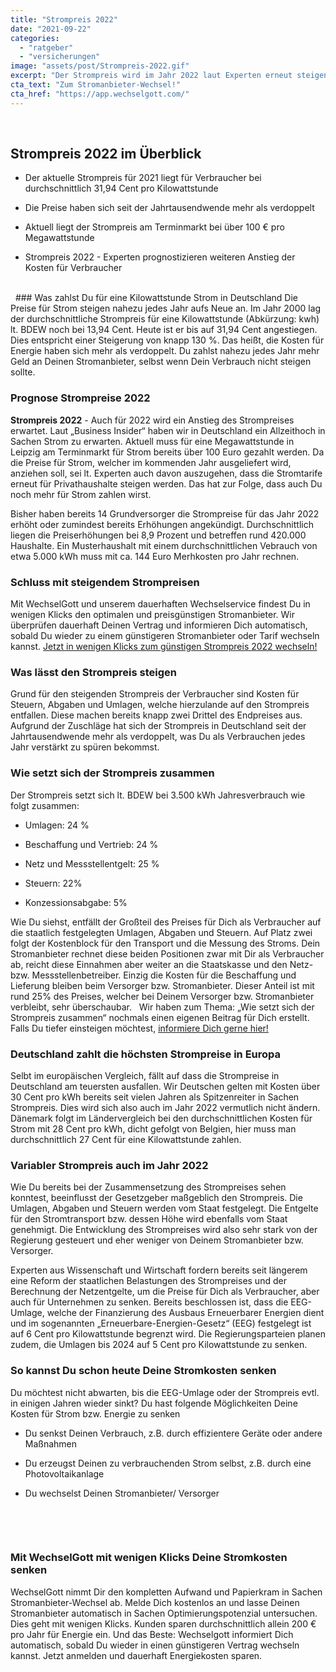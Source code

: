 ```yaml
---
title: "Strompreis 2022"
date: "2021-09-22"
categories: 
  - "ratgeber"
  - "versicherungen"
image: "assets/post/Strompreis-2022.gif"
excerpt: "Der Strompreis wird im Jahr 2022 laut Experten erneut steigen. Was lässt den Strompreis Jahr für Jahr auf ein Allzeithoch klettern? Wo liegt der Strompreis aktuell? Wir verraten Dir alles zum Thema Strompreis und wie Du trotz steigenden Preisen sparen kannst."
cta_text: "Zum Stromanbieter-Wechsel!"
cta_href: "https://app.wechselgott.com/"
---
```



 
## Strompreis 2022 im Überblick 

- Der aktuelle Strompreis für 2021 liegt für Verbraucher bei durchschnittlich 31,94 Cent pro Kilowattstunde 

- Die Preise haben sich seit der Jahrtausendwende mehr als verdoppelt 

- Aktuell liegt der Strompreis am Terminmarkt bei über 100 € pro Megawattstunde 

- Strompreis 2022 - Experten prognostizieren weiteren Anstieg der Kosten für Verbraucher

<br>
 
### Was zahlst Du für eine Kilowattstunde Strom in Deutschland
Die Preise für Strom steigen nahezu jedes Jahr aufs Neue an. Im Jahr 2000 lag der durchschnittliche Strompreis für eine Kilowattstunde (Abkürzung: kwh) lt. BDEW noch bei 13,94 Cent. Heute ist er bis auf 31,94 Cent angestiegen. Dies entspricht einer Steigerung von knapp 130 %. Das heißt, die Kosten für Energie haben sich mehr als verdoppelt. Du zahlst nahezu jedes Jahr mehr Geld an Deinen Stromanbieter, selbst wenn Dein Verbrauch nicht steigen sollte.

### Prognose Strompreise 2022 
**Strompreis 2022** - Auch für 2022 wird ein Anstieg des Strompreises erwartet. Laut „Business Insider“ haben wir in Deutschland ein Allzeithoch in Sachen Strom zu erwarten. Aktuell muss für eine Megawattstunde in Leipzig am Terminmarkt für Strom bereits über 100 Euro gezahlt werden. Da die Preise für Strom, welcher im kommenden Jahr ausgeliefert wird, anziehen soll, sei lt. Experten auch davon auszugehen, dass die Stromtarife erneut für Privathaushalte steigen werden. Das hat zur Folge, dass auch Du noch mehr für Strom zahlen wirst. 

Bisher haben bereits 14 Grundversorger die Strompreise für das Jahr 2022 erhöht oder zumindest bereits Erhöhungen angekündigt. Durchschnittlich liegen die Preiserhöhungen bei 8,9 Prozent und betreffen rund 420.000 Haushalte. Ein Musterhaushalt mit einem durchschnittlichen Vebrauch von etwa 5.000 kWh muss mit ca. 144 Euro Merhkosten pro Jahr rechnen.

### Schluss mit steigendem Strompreisen
Mit WechselGott und unserem dauerhaften Wechselservice findest Du in wenigen Klicks den optimalen und preisgünstigen Stromanbieter. Wir überprüfen dauerhaft Deinen Vertrag und informieren Dich automatisch, sobald Du wieder zu einem günstigeren Stromanbieter oder Tarif wechseln kannst. 
[Jetzt in wenigen Klicks zum günstigen Strompreis 2022 wechseln!](https://app.wechselgott.com/)

### Was lässt den Strompreis steigen 
Grund für den steigenden Strompreis der Verbraucher sind Kosten für Steuern, Abgaben und Umlagen, welche hierzulande auf den Strompreis entfallen. Diese machen bereits knapp zwei Drittel des Endpreises aus. Aufgrund der Zuschläge hat sich der Strompreis in Deutschland seit der Jahrtausendwende mehr als verdoppelt, was Du als Verbrauchen jedes Jahr verstärkt zu spüren bekommst. 

### Wie setzt sich der Strompreis zusammen 
Der Strompreis setzt sich lt. BDEW bei 3.500 kWh Jahresverbrauch wie folgt zusammen:  

- Umlagen: 24 % 

- Beschaffung und Vertrieb: 24 % 

- Netz und Messstellentgelt: 25 % 

- Steuern: 22% 

- Konzessionsabgabe: 5%


Wie Du siehst, entfällt der Großteil des Preises für Dich als Verbraucher auf die staatlich festgelegten Umlagen, Abgaben und Steuern. Auf Platz zwei folgt der Kostenblock für den Transport und die Messung des Stroms. Dein Stromanbieter rechnet diese beiden Positionen zwar mit Dir als Verbraucher ab, reicht diese Einnahmen aber weiter an die Staatskasse und den Netz- bzw. Messstellenbetreiber. Einzig die Kosten für die Beschaffung und Lieferung bleiben beim Versorger bzw. Stromanbieter. Dieser Anteil ist mit rund 25% des Preises, welcher bei Deinem Versorger bzw. Stromanbieter verbleibt, sehr überschaubar.   Wir haben zum Thema: „Wie setzt sich der Strompreis zusammen“ nochmals einen eigenen Beitrag für Dich erstellt. Falls Du tiefer einsteigen möchtest, [informiere Dich gerne hier!](https://www.wechselgott.com/strompreiszusamensetzung/) 
 
 
### Deutschland zahlt die höchsten Strompreise in Europa 
Selbt im europäischen Vergleich, fällt auf dass die Strompreise in Deutschland am teuersten ausfallen. Wir Deutschen gelten mit Kosten über 30 Cent pro kWh bereits seit vielen Jahren als Spitzenreiter in Sachen Strompreis. Dies wird sich also auch im Jahr 2022 vermutlich nicht ändern. Dänemark folgt im Ländervergleich bei den durchschnittlichen Kosten für Strom mit 28 Cent pro kWh, dicht gefolgt von Belgien, hier muss man durchschnittlich 27 Cent für eine Kilowattstunde zahlen. 

### Variabler Strompreis auch im Jahr 2022 
Wie Du bereits bei der Zusammensetzung des Strompreises sehen konntest, beeinflusst der Gesetzgeber maßgeblich den Strompreis. Die Umlagen, Abgaben und Steuern werden vom Staat festgelegt. Die Entgelte für den Stromtransport bzw. dessen Höhe wird ebenfalls vom Staat genehmigt. Die Entwicklung des Strompreises wird also sehr stark von der Regierung gesteuert und eher weniger von Deinem Stromanbieter bzw. Versorger. 

Experten aus Wissenschaft und Wirtschaft fordern bereits seit längerem eine Reform der staatlichen Belastungen des Strompreises und der Berechnung der Netzentgelte, um die Preise für Dich als Verbraucher, aber auch für Unternehmen zu senken. Bereits beschlossen ist, dass die EEG-Umlage, welche der Finanzierung des Ausbaus Erneuerbarer Energien dient und im sogenannten „Erneuerbare-Energien-Gesetz“ (EEG) festgelegt ist auf 6 Cent pro Kilowattstunde begrenzt wird. Die Regierungsparteien planen zudem, die Umlagen bis 2024 auf 5 Cent pro Kilowattstunde zu senken. 
 
### So kannst Du schon heute Deine Stromkosten senken 
Du möchtest nicht abwarten, bis die EEG-Umlage oder der Strompreis evtl. in einigen Jahren wieder sinkt? Du hast folgende Möglichkeiten Deine Kosten für Strom bzw. Energie zu senken 
 
- Du senkst Deinen Verbrauch, z.B. durch effizientere Geräte oder andere Maßnahmen 

- Du erzeugst Deinen zu verbrauchenden Strom selbst, z.B. durch eine Photovoltaikanlage 

- Du wechselst Deinen Stromanbieter/ Versorger 
<br>

 
### Mit WechselGott mit wenigen Klicks Deine Stromkosten senken 
WechselGott nimmt Dir den kompletten Aufwand und Papierkram in Sachen Stromanbieter-Wechsel ab. Melde Dich kostenlos an und lasse Deinen Stromanbieter automatisch in Sachen Optimierungspotenzial untersuchen. Dies geht mit wenigen Klicks. Kunden sparen durchschnittlich allein 200 € pro Jahr für Energie ein. Und das Beste: Wechselgott informiert Dich automatisch, sobald Du wieder in einen günstigeren Vertrag wechseln kannst. Jetzt anmelden und dauerhaft Energiekosten sparen. 